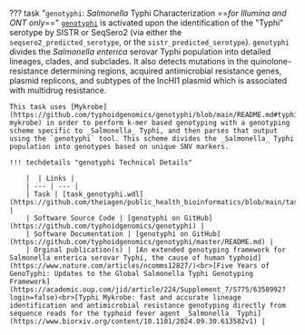 ??? task "`genotyphi`: _Salmonella_ Typhi Characterization ==_for Illumina and ONT only_=="
    [`genotyphi`](https://github.com/typhoidgenomics/genotyphi) is activated upon the identification of the "Typhi" serotype by SISTR or SeqSero2 (via either the `seqsero2_predicted_serotype`, or the `sistr_predicted_serotype`). `genotyphi` divides the _Salmonella enterica_ serovar Typhi population into detailed lineages, clades, and subclades. It also detects mutations in the quinolone-resistance determining regions, acquired antimicrobial resistance genes, plasmid replicons, and subtypes of the IncHI1 plasmid which is associated with multidrug resistance.

    This task uses [Mykrobe](https://github.com/typhoidgenomics/genotyphi/blob/main/README.md#typhi-mykrobe) in order to perform k-mer based genotyping with a genotyping scheme specific to _Salmonella_ Typhi, and then parses that output using the `genotyphi` tool. This scheme divides the _Salmonella_ Typhi population into genotypes based on unique SNV markers.

    !!! techdetails "genotyphi Technical Details"
        
        |  | Links |
        | --- | --- |
        | Task | [task_genotyphi.wdl](https://github.com/theiagen/public_health_bioinformatics/blob/main/tasks/species_typing/salmonella/task_genotyphi.wdl) |
        | Software Source Code | [genotyphi on GitHub](https://github.com/typhoidgenomics/genotyphi) |
        | Software Documentation | [genotyphi on GitHub](https://github.com/typhoidgenomics/genotyphi/master/README.md) |
        | Orginal publication(s) | [An extended genotyping framework for Salmonella enterica serovar Typhi, the cause of human typhoid](https://www.nature.com/articles/ncomms12827/)<br>[Five Years of GenoTyphi: Updates to the Global Salmonella Typhi Genotyping Framework](https://academic.oup.com/jid/article/224/Supplement_7/S775/6358992?login=false)<br>[Typhi Mykrobe: fast and accurate lineage identification and antimicrobial resistance genotyping directly from sequence reads for the typhoid fever agent _Salmonella_ Typhi](https://www.biorxiv.org/content/10.1101/2024.09.30.613582v1) |
